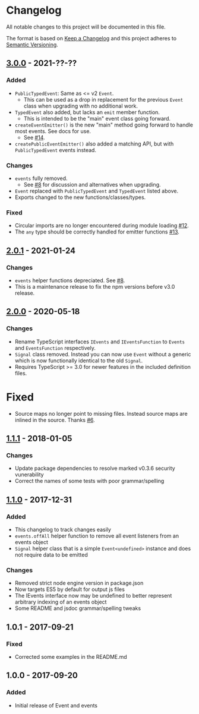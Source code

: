 # Changelog
All notable changes to this project will be documented in this file.

The format is based on [Keep a Changelog]
and this project adheres to [Semantic Versioning].

## [3.0.0] - 2021-??-??
### Added
- `PublicTypedEvent`: Same as <= v2 `Event`.
  - This can be used as a drop in replacement for the previous `Event` class
    when upgrading with no additional work.
- `TypedEvent` also added, but lacks an `emit` member function.
  - This is intended to be the "main" event class going forward.
- `createEventEmitter()` is the new "main" method going forward to handle most
  events. See docs for use.
  - See [#14].
- `createPublicEventEmitter()` also added a matching API, but with
  `PublicTypedEvent` events instead.

### Changes
- `events` fully removed.
  - See [#8] for discussion and alternatives when upgrading.
- `Event` replaced with `PublicTypedEvent` and `TypedEvent` listed above.
- Exports changed to the new functions/classes/types.

### Fixed
- Circular imports are no longer encountered during module loading [#12].
- The `any` type should be correctly handled for emitter functions [#13].

## [2.0.1] - 2021-01-24
### Changes
- `events` helper functions depreciated. See [#8].
- This is a maintenance release to fix the npm versions before v3.0 release.

## [2.0.0] - 2020-05-18
### Changes
- Rename TypeScript interfaces `IEvents` and `IEventsFunction` to `Events` and `EventsFunction` respectively.
- `Signal` class removed. Instead you can now use `Event` without a generic which is now functionally identical to the old `Signal`.
- Requires TypeScript >= 3.0 for newer features in the included definition files.

# Fixed
- Source maps no longer point to missing files. Instead source maps are inlined in the source. Thanks [#6].

## [1.1.1] - 2018-01-05
### Changes
- Update package dependencies to resolve marked v0.3.6 security vunerability
- Correct the names of some tests with poor grammar/spelling

## [1.1.0] - 2017-12-31
### Added
- This changelog to track changes easily
- `events.offAll` helper function to remove all event listeners from an events object
- `Signal` helper class that is a simple `Event<undefined>` instance and does not require data to be emitted

### Changes
- Removed strict node engine version in package.json
- Now targets ES5 by default for output js files
- The IEvents interface now may be undefined to better represent arbitrary indexing of an events object
- Some README and jsdoc grammar/spelling tweaks

## 1.0.1 - 2017-09-21
### Fixed
- Corrected some examples in the README.md

## 1.0.0 - 2017-09-20
### Added
- Initial release of Event and events

[Keep a Changelog]: http://keepachangelog.com/en/1.0.0/
[Semantic Versioning]: http://semver.org/spec/v2.0.0.html
[1.0.1]: https://github.com/JacobFischer/ts-typed-events/releases/tag/v1.0.1
[1.1.0]: https://github.com/JacobFischer/ts-typed-events/releases/tag/v1.1.0
[1.1.1]: https://github.com/JacobFischer/ts-typed-events/releases/tag/v1.1.1
[2.0.0]: https://github.com/JacobFischer/ts-typed-events/releases/tag/v2.0.0
[2.0.1]: https://github.com/JacobFischer/ts-typed-events/releases/tag/v2.0.1
[3.0.0]: https://github.com/JacobFischer/ts-typed-events/releases/tag/v3.0.0
[#6]: https://github.com/JacobFischer/ts-typed-events/issues/6
[#8]: https://github.com/JacobFischer/ts-typed-events/issues/8
[#12]: https://github.com/JacobFischer/ts-typed-events/issues/12
[#13]: https://github.com/JacobFischer/ts-typed-events/pull/13
[#14]: https://github.com/JacobFischer/ts-typed-events/pull/14
